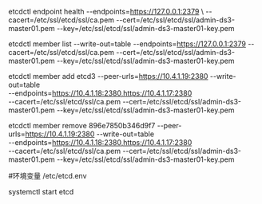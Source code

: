etcdctl endpoint health --endpoints=https://127.0.0.1:2379 \ 
--cacert=/etc/ssl/etcd/ssl/ca.pem --cert=/etc/ssl/etcd/ssl/admin-ds3-master01.pem --key=/etc/ssl/etcd/ssl/admin-ds3-master01-key.pem

etcdctl member list --write-out=table --endpoints=https://127.0.0.1:2379 --cacert=/etc/ssl/etcd/ssl/ca.pem --cert=/etc/ssl/etcd/ssl/admin-ds3-master01.pem --key=/etc/ssl/etcd/ssl/admin-ds3-master01-key.pem


etcdctl member add etcd3 --peer-urls=https://10.4.1.19:2380 --write-out=table \
--endpoints=https://10.4.1.18:2380,https://10.4.1.17:2380 \
--cacert=/etc/ssl/etcd/ssl/ca.pem --cert=/etc/ssl/etcd/ssl/admin-ds3-master01.pem --key=/etc/ssl/etcd/ssl/admin-ds3-master01-key.pem


etcdctl member remove 896e7850b346d9f7 --peer-urls=https://10.4.1.19:2380 --write-out=table \
--endpoints=https://10.4.1.18:2380,https://10.4.1.17:2380 \
--cacert=/etc/ssl/etcd/ssl/ca.pem --cert=/etc/ssl/etcd/ssl/admin-ds3-master01.pem --key=/etc/ssl/etcd/ssl/admin-ds3-master01-key.pem



#环境变量
/etc/etcd.env

systemctl start etcd